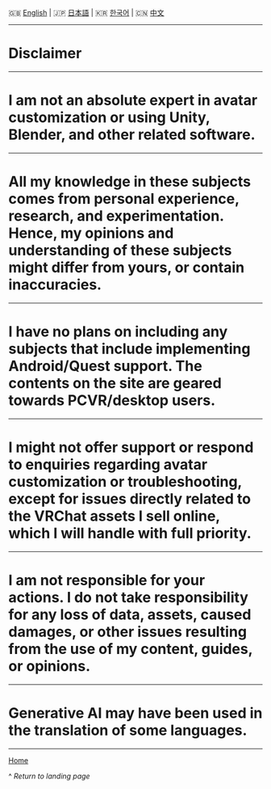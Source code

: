 🇬🇧 [English](0.md) | 🇯🇵 [日本語](0.ja.md) | 🇰🇷 [한국어](0.ko.md) | 🇨🇳 [中文](0.zh.md)

---

# Disclaimer

---

# I am not an absolute expert in avatar customization or using Unity, Blender, and other related software. 

---

# All my knowledge in these subjects comes from personal experience, research, and experimentation. Hence, my opinions and understanding of these subjects might differ from yours, or contain inaccuracies. 

---

# I have no plans on including any subjects that include implementing Android/Quest support. The contents on the site are geared towards PCVR/desktop users. 

---

# I might not offer support or respond to enquiries regarding avatar customization or troubleshooting, except for issues directly related to the VRChat assets I sell online, which I will handle with full priority. 

---

# I am not responsible for your actions. I do not take responsibility for any loss of data, assets, caused damages, or other issues resulting from the use of my content, guides, or opinions.

---

# Generative AI may have been used in the translation of some languages.

---

[Home](../README.md)

^ *Return to landing page*